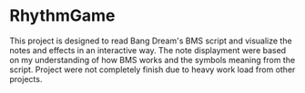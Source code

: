 # RhythmGame

This project is designed to read Bang Dream's BMS script and visualize the notes and effects in an interactive way.
The note displayment were based on my understanding of how BMS works and the symbols meaning from the script.
Project were not completely finish due to heavy work load from other projects.
